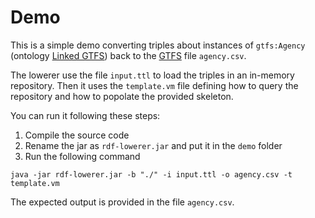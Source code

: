 # Demo

This is a simple demo converting triples about instances of `gtfs:Agency` (ontology [Linked GTFS](https://github.com/OpenTransport/linked-gtfs)) back to the [GTFS](https://developers.google.com/transit/gtfs/reference) file `agency.csv`.

The lowerer use the file `input.ttl` to load the triples in an in-memory repository. Then it uses the `template.vm` file defining how to query the repository and how to popolate the provided skeleton.

You can run it following these steps:
  1. Compile the source code 
  2. Rename the jar as `rdf-lowerer.jar` and put it in the `demo` folder
  3. Run the following command
  ```
  java -jar rdf-lowerer.jar -b "./" -i input.ttl -o agency.csv -t template.vm
  ```

The expected output is provided in the file `agency.csv`.
